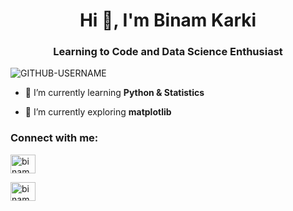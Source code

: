 <h1 align="center">Hi 👋, I'm Binam Karki</h1>
<h3 align="center">Learning to Code and Data Science Enthusiast</h3>

<!-- <p align="left"> <a href="https://twitter.com/binamify" target="blank"><img src="https://img.shields.io/twitter/follow/binamkarki222?logo=twitter&style=for-the-badge" alt="binamkarki222" /></a> </p> -->
<p align="left"> <img src="https://komarev.com/ghpvc/?username=GITHUB-USERNAME&label=Profile%20views&color=ce9927&style=flat" alt="GITHUB-USERNAME" /> </p>

- 🔭 I’m currently learning  **Python & Statistics**

- 🌱 I’m currently exploring **matplotlib**

<h3 align="left">Connect with me:</h3>
<p align="left">
<a href="https://twitter.com/binamify" target="blank"><img align="center" src="https://raw.githubusercontent.com/rahuldkjain/github-profile-readme-generator/master/src/images/icons/Social/twitter.svg" alt="binamkarki222" height="30" width="40" /></a> 

<a href="https://kaggle.com/binamkarki" target="blank"><img align="center" src="https://raw.githubusercontent.com/rahuldkjain/github-profile-readme-generator/master/src/images/icons/Social/kaggle.svg" alt="binamkarki" height="30" width="40" /></a>
</p>

